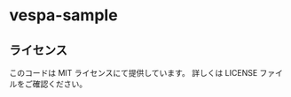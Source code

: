 <!--
  Copyright 2019 Ryosuke Tsutsum.
  Licensed under the terms of the MIT license.
  See LICENSE in the project root.
-->
# vespa-sample

## ライセンス
このコードは MIT ライセンスにて提供しています。
詳しくは LICENSE ファイルをご確認ください。

